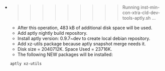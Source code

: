 * >>>>>>>>> Running inst-min-con-xtra-cld-dev-tools-aptly.sh ...
  * After this operation, 483 kB of additional disk space will be used.
  * Add aptly nightly build repository.
  * Install aptly version: 0.9.7~dev to create local debian repository.
  * Add xz-utils package because aptly snapshot merge needs it.
  * Disk size = 2040712K. Space Used = 23716K.
  * The following NEW packages will be installed:
  ```bash
  aptly xz-utils
  ```
